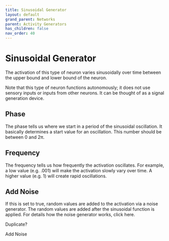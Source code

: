 ```yaml
---
title: Sinusoidal Generator
layout: default
grand_parent: Networks
parent: Activity Generators
has_children: false
nav_order: 40
---
```


# Sinusoidal Generator

The activation of this type of neuron varies sinusoidally over time between the upper bound and lower bound of the neuron.

Note that this type of neuron functions autonomously; it does not use sensory inputs or inputs from other neurons. It can be thought of as a signal generation device.

## Phase

The phase tells us where we start in a period of the sinusoidal oscillation.  It basically determines a start value for an oscillation.  This number should be between 0 and 2π. 

## Frequency

The frequency tells us how frequently the activation oscillates. For example, a low value (e.g. .001) will make the activation slowly vary over time.  A higher value (e.g. 1) will create rapid oscillations.

## Add Noise

If this is set to true, random values are added to the activation via a noise generator. The random values are added after the sinusoidal function is applied. For details how the noise generator works, click here.

<!-- TODO --> Duplicate?
Add Noise